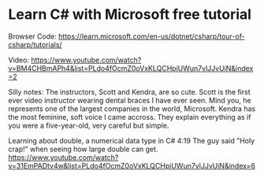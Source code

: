 # Learn C# with Microsoft free tutorial

Browser Code: https://learn.microsoft.com/en-us/dotnet/csharp/tour-of-csharp/tutorials/

Video: https://www.youtube.com/watch?v=BM4CHBmAPh4&list=PLdo4fOcmZ0oVxKLQCHpiUWun7vlJJvUiN&index=2

Silly notes: The instructors, Scott and Kendra, are so cute. Scott is the first ever video instructor wearing dental braces I have ever seen. Mind you, he represents one of the largest companies in the world, Microsoft. Kendra has the most feminine, soft voice I came accross. They explain everything as if you were a five-year-old, very careful but simple.

Learning about double, a numerical data type in C# 4:19 The guy said "Holy crap!" when seeing how large double can get. https://www.youtube.com/watch?v=31EmPADtv4w&list=PLdo4fOcmZ0oVxKLQCHpiUWun7vlJJvUiN&index=6
